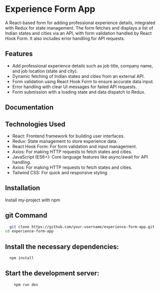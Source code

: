 
# Experience Form App

A React-based form for adding professional experience details, integrated with Redux for state management. The form fetches and displays a list of Indian states and cities via an API, with form validation handled by React Hook Form. It also includes error handling for API requests.




## Features

- Add professional experience details such as job title, company name, and job location (state and city).
- Dynamic fetching of Indian states and cities from an external API.
- Form validation using React Hook Form to ensure accurate data input.
- Error handling with clear UI messages for failed API requests.
- Form submission with a loading state and data dispatch to Redux.

## Documentation
## Technologies Used

- React: Frontend framework for building user interfaces.
- Redux: State management to store experience data.
- React Hook Form: For form validation and input management.
- Axios: For making HTTP requests to fetch states and cities.
- JavaScript (ES6+): Core language features like async/await for API handling.
- Axios: For making HTTP requests to fetch states and cities.
- Tailwind CSS: For quick and responsive styling.


## Installation

Install my-project with npm
 
## git Command
```bash
  git clone https://github.com/your-username/experience-form-app.git
cd experience-form-app
```
## Install the necessary dependencies:
```bash
  npm install

```
## Start the development server:
```bash
    npm run dev
```
    
